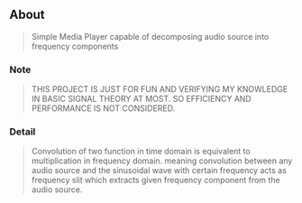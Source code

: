 ## About
> Simple Media Player capable of decomposing audio source into frequency components 

### Note
> THIS PROJECT IS JUST FOR FUN AND VERIFYING MY KNOWLEDGE IN BASIC SIGNAL THEORY AT MOST. SO EFFICIENCY AND PERFORMANCE IS NOT CONSIDERED. 

### Detail
> Convolution of two function in time domain is equivalent to multiplication in frequency domain. meaning convolution between any audio source and the sinusoidal wave with certain frequency acts as frequency slit which extracts given frequency component from the audio source. 
